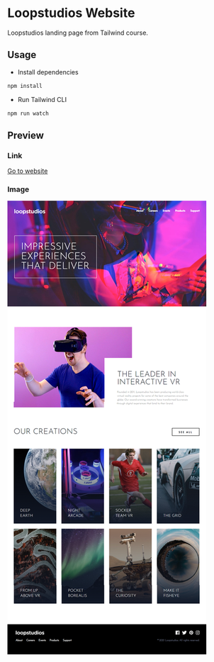 # Loopstudios Website

Loopstudios landing page from Tailwind course.

## Usage

- Install dependencies

```bash
npm install
```

- Run Tailwind CLI

```bash
npm run watch
```

## Preview

### Link

[Go to website](https://loopstudios-tail.vercel.app/)

### Image

![Alt text](images/loopstudios.png)
